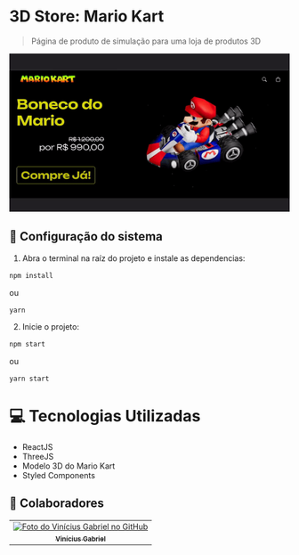 # 3D Store: Mario Kart

> Página de produto de simulação para uma loja de produtos 3D

<img src="./docs/preview-gif.gif" alt="Pré visualização da aplicação">

## 🚀 Configuração do sistema

1. Abra o terminal na raíz do projeto e instale as dependencias:
```bash
npm install
```
ou
```bash
yarn
```

2. Inicie o projeto:
```bash
npm start
```
ou
```bash
yarn start
```

# 💻 Tecnologias Utilizadas

* ReactJS
* ThreeJS
* Modelo 3D do Mario Kart
* Styled Components

## 🤝 Colaboradores

<table>
  <tr>
    <td align="center">
      <a href="#">
        <img src="https://avatars3.githubusercontent.com/u/94920663" width="100px;" alt="Foto do Vinícius Gabriel no GitHub"/><br>
        <sub>
          <b>Vinícius Gabriel</b>
        </sub>
      </a>
    </td>
  </tr>
</table>
